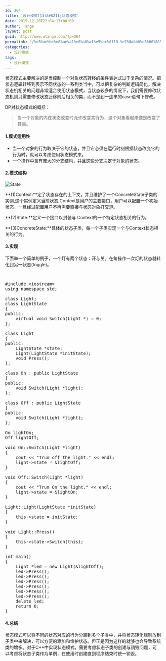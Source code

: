 ```yaml
---
id: 364
title: '设计模式(13)&#8211;状态模式'
date: 2015-12-28T22:04:17+00:00
author: Tango
layout: post
guid: http://www.wtango.com/?p=364
permalink: '/%e8%ae%be%e8%ae%a1%e6%a8%a1%e5%bc%8f13-%e7%8a%b6%e6%80%81%e6%a8%a1%e5%bc%8f/'
categories:
  - 设计模式
tags:
  - 设计模式
---
```

状态模式主要解决的是当控制一个对象状态转移的条件表达式过于复杂的情况。把状态逻辑转移到表示不同状态的一系列类当中，可以把复杂的判断逻辑简化。解决状态机相关的问题非常适合使用状态模式，当状态较多的情况下，我们需要修改状态机则只需要修改状态迁移前后相关的类，而不是到一连串的case语句下修改。
  
<!--more-->


  
DP对状态模式的概括：

> 当一个对象的内在状态改变时允许改变其行为，这个对象看起来像是改变了其类。

#### 1.模式适用性

  * 当一个对象的行为取决于它的状态，并且它必须在运行时刻根据状态改变它的行为时，就可以考虑使用状态模式来。
  * 一个操作中含有庞大的分支结构，并且这些分支决定于对象的状态。

#### 2.模式结构

<img class="aligncenter size-full wp-image-365" src="../wp-content/uploads/2015/12/State.png" alt="State" width="842" height="525" srcset="../wp-content/uploads/2015/12/State.png 842w, ../wp-content/uploads/2015/12/State-300x187.png 300w, ../wp-content/uploads/2015/12/State-768x479.png 768w" sizes="(max-width: 842px) 100vw, 842px" />

**(1)Context:**定了状态存在的上下文，并且维护了一个ConcreteState子类的实例,这个实例定义当前状态,Context是用户的主要接口，用户可以配置一个初始状态，一旦经过配置用户不再需要直接与状态对象打交道。

**(2)State:**定义一个接口以封装与 Context的一个特定状态相关的行为。

**(3)ConcreteState:**具体的状态子类，每一个子类实现一个与Context状态相关的行为。

#### 3.实现

下面举一个简单的例子，一个灯有两个状态：开与关。在每操作一次灯的状态就转化到另一状态(toggle)。

&nbsp;

<pre class="brush: cpp; title: ; notranslate" title="">#include &lt;iostream&gt;
using namespace std;

class Light;
class LightState
{
public:
	virtual void Switch(Light *) = 0;
};

class Light
{
public:
	LightState *state;
	Light(LightState *initState);
	void Press();
};

class On : public LightState
{
public:
	void Switch(Light *light);
};

class Off : public LightState
{
public:
	void Switch(Light *light);
};

On lightOn;
Off lightOff;

void On::Switch(Light *light)
{
	cout &lt;&lt; "Trun off the light." &lt;&lt; endl;
	light-&gt;state = &lightOff;
}

void Off::Switch(Light *light)
{
	cout &lt;&lt; "Trun On the light." &lt;&lt; endl;
	light-&gt;state = &lightOn;
}

Light::Light(LightState *initState)
{
	this-&gt;state = initState;
}

void Light::Press()
{
	this-&gt;state-&gt;Switch(this);
}

int main()
{
	Light *led = new Light(&lightOff);
	led-&gt;Press();
	led-&gt;Press();
	led-&gt;Press();
	led-&gt;Press();
	led-&gt;Press();
	led-&gt;Press();
	delete led;
	return 0;
}
</pre>

#### 4.总结

状态模式可以将不同的状态对应的行为分离到多个子类中，并将状态转化规则放到子类中来解决，可以方便的添加和维护状态。但正是因为这样的就够也会导致系统类的增多。对于C++中实现状态模式，需要考虑状态子类的创建与销毁问题，可以考虑将状态子类作为单例，在使用时创建直到程序结束时统一销毁。